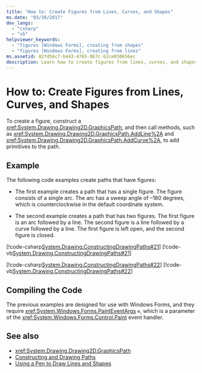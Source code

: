```yaml
---
title: "How to: Create Figures from Lines, Curves, and Shapes"
ms.date: "03/30/2017"
dev_langs: 
  - "csharp"
  - "vb"
helpviewer_keywords: 
  - "figures [Windows Forms], creating from shapes"
  - "figures [Windows Forms], creating from lines"
ms.assetid: 82fd56c7-b443-4765-9b7c-62ce030656ec
description: Learn how to create figures from lines, curves, and shapes with a GraphicsPath, and then call methods to add primitives to the path.
---
```

# How to: Create Figures from Lines, Curves, and Shapes

To create a figure, construct a <xref:System.Drawing.Drawing2D.GraphicsPath>, and then call methods, such as <xref:System.Drawing.Drawing2D.GraphicsPath.AddLine%2A> and <xref:System.Drawing.Drawing2D.GraphicsPath.AddCurve%2A>, to add primitives to the path.  
  
## Example  

 The following code examples create paths that have figures:  
  
- The first example creates a path that has a single figure. The figure consists of a single arc. The arc has a sweep angle of –180 degrees, which is counterclockwise in the default coordinate system.  
  
- The second example creates a path that has two figures. The first figure is an arc followed by a line. The second figure is a line followed by a curve followed by a line. The first figure is left open, and the second figure is closed.  
  
 [!code-csharp[System.Drawing.ConstructingDrawingPaths#21](~/samples/snippets/csharp/VS_Snippets_Winforms/System.Drawing.ConstructingDrawingPaths/CS/Class1.cs#21)]
 [!code-vb[System.Drawing.ConstructingDrawingPaths#21](~/samples/snippets/visualbasic/VS_Snippets_Winforms/System.Drawing.ConstructingDrawingPaths/VB/Class1.vb#21)]  
  
 [!code-csharp[System.Drawing.ConstructingDrawingPaths#22](~/samples/snippets/csharp/VS_Snippets_Winforms/System.Drawing.ConstructingDrawingPaths/CS/Class1.cs#22)]
 [!code-vb[System.Drawing.ConstructingDrawingPaths#22](~/samples/snippets/visualbasic/VS_Snippets_Winforms/System.Drawing.ConstructingDrawingPaths/VB/Class1.vb#22)]  
  
## Compiling the Code  

 The previous examples are designed for use with Windows Forms, and they require <xref:System.Windows.Forms.PaintEventArgs> `e`, which is a parameter of the <xref:System.Windows.Forms.Control.Paint> event handler.  
  
## See also

- <xref:System.Drawing.Drawing2D.GraphicsPath>
- [Constructing and Drawing Paths](constructing-and-drawing-paths.md)
- [Using a Pen to Draw Lines and Shapes](using-a-pen-to-draw-lines-and-shapes.md)
